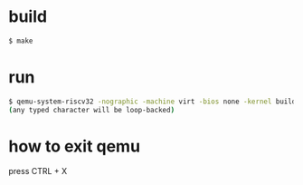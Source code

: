 # build

```sh
$ make
```

# run

```sh
$ qemu-system-riscv32 -nographic -machine virt -bios none -kernel build/loopback.elf
(any typed character will be loop-backed)
```

# how to exit qemu

press CTRL + X
